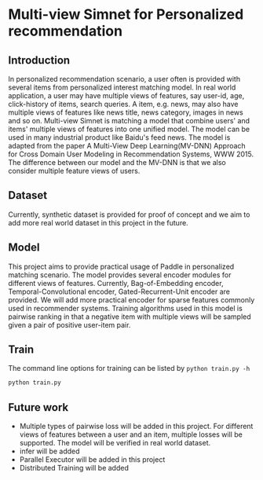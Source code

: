 # Multi-view Simnet for Personalized recommendation

## Introduction
In personalized recommendation scenario, a user often is provided with several items from personalized interest matching model. In real world application, a user may have multiple views of features, say user-id, age, click-history of items, search queries. A item, e.g. news, may also have multiple views of features like news title, news category, images in news and so on. Multi-view Simnet is matching a model that combine users' and items' multiple views of features into one unified model. The model can be used in many industrial product like Baidu's feed news. The model is adapted from the paper A Multi-View Deep Learning(MV-DNN) Approach for Cross Domain User Modeling in Recommendation Systems, WWW 2015. The difference between our model and the MV-DNN is that we also consider multiple feature views of users.

## Dataset
Currently, synthetic dataset is provided for proof of concept and we aim to add more real world dataset in this project in the future.

## Model
This project aims to provide practical usage of Paddle in personalized matching scenario. The model provides several encoder modules for different views of features. Currently, Bag-of-Embedding encoder, Temporal-Convolutional encoder, Gated-Recurrent-Unit encoder are provided. We will add more practical encoder for sparse features commonly used in recommender systems. Training algorithms used in this model is pairwise ranking in that a negative item with multiple views will be sampled given a pair of positive user-item pair.

## Train
The command line options for training can be listed by `python train.py -h`
```bash
python train.py
```

## Future work
- Multiple types of pairwise loss will be added in this project. For different views of features between a user and an item, multiple losses will be supported. The model will be verified in real world dataset.
- infer will be added
- Parallel Executor will be added in this project
- Distributed Training will be added
